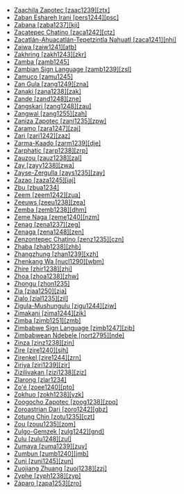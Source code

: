 - [Zaachila Zapotec [zaac1239][ztx]](tree/otom1299/east2557/popo1292/zapo1436/zapo1437/nucl1765/core1259/cent2146/zaac1239/md.ini)
- [Zaban Eshareh Irani [pers1244][psc]](tree/sign1238/deaf1237/pers1244/md.ini)
- [Zabana [zaba1237][kji]](tree/aust1307/mala1545/cent2237/east2712/ocea1241/west2818/meso1253/newi1242/stge1234/nort3225/west2523/zaba1237/md.ini)
- [Zacatepec Chatino [zaca1242][ctz]](tree/otom1299/east2557/popo1292/zapo1436/chat1268/core1263/coas1314/east2736/zaca1242/md.ini)
- [Zacatlán-Ahuacatlán-Tepetzintla Nahuatl [zaca1241][nhi]](tree/utoa1244/sout3136/cora1261/azte1234/east2720/tehu1243/tehu1244/zaca1241/md.ini)
- [Zaiwa [zaiw1241][atb]](tree/sino1245/burm1265/lolo1265/burm1266/nort2720/high1273/zaiw1241/md.ini)
- [Zakhring [zakh1243][zkr]](tree/sino1245/gema1234/zakh1243/md.ini)
- [Zamba [zamb1245]](tree/atla1278/volt1241/benu1247/bant1294/sout3152/narr1281/cent2260/grea1286/ngir1248/ngir1249/ngir1252/ngir1253/zamb1245/md.ini)
- [Zambian Sign Language [zamb1239][zsl]](tree/sign1238/deaf1237/zamb1239/md.ini)
- [Zamuco [zamu1245]](tree/zamu1243/zamu1244/zamu1245/md.ini)
- [Zan Gula [zang1249][zna]](tree/atla1278/volt1241/nort3149/buak1234/adam1257/goul1243/goul1244/zank1234/zang1249/md.ini)
- [Zanaki [zana1238][zak]](tree/atla1278/volt1241/benu1247/bant1294/sout3152/narr1281/east2731/nort3203/grea1289/east2750/nyan1318/sout3201/zana1238/md.ini)
- [Zande [zand1248][zne]](tree/atla1278/volt1241/nort3149/came1255/uban1244/zand1246/zand1247/zand1248/md.ini)
- [Zangskari [zang1248][zau]](tree/sino1245/bodi1256/bodi1257/oldm1245/lada1242/kenh1234/zang1248/md.ini)
- [Zangwal [zang1255][zah]](tree/afro1255/chad1250/west2785/west2790/west2800/sout3161/guru1272/tala1296/zang1255/md.ini)
- [Zaniza Zapotec [zani1235][zpw]](tree/otom1299/east2557/popo1292/zapo1436/zapo1437/nucl1765/papa1270/zani1235/md.ini)
- [Zaramo [zara1247][zaj]](tree/atla1278/volt1241/benu1247/bant1294/sout3152/narr1281/east2731/nort3203/nort3209/ruvu1235/east2756/cent2287/kutu1267/zara1247/md.ini)
- [Zari [zari1242][zaz]](tree/afro1255/chad1250/west2785/west2790/west2800/sout3162/sout3170/zaks1240/zari1242/md.ini)
- [Zarma-Kaado [zarm1239][dje]](tree/song1307/east2431/zarm1240/zarm1239/md.ini)
- [Zarphatic [zarp1238][zrp]](tree/book1242/zarp1238/md.ini)
- [Zauzou [zauz1238][zal]](tree/sino1245/burm1265/lolo1265/lolo1267/nuso1234/zauz1238/md.ini)
- [Zay [zayy1238][zwa]](tree/afro1255/semi1276/west2786/ethi1244/sout3078/tran1288/hara1270/zayy1238/md.ini)
- [Zayse-Zergulla [zays1235][zay]](tree/gong1255/omet1238/east2423/zays1235/md.ini)
- [Zazao [zaza1245][jaj]](tree/aust1307/mala1545/cent2237/east2712/ocea1241/west2818/meso1253/newi1242/stge1234/nort3225/sant1458/cent2063/zaza1247/zaza1245/md.ini)
- [Zbu [zbua1234]](tree/sino1245/burm1265/naqi1236/qian1263/rgya1241/core1262/jiar1240/zbua1234/md.ini)
- [Zeem [zeem1242][zua]](tree/afro1255/chad1250/west2785/west2790/west2800/sout3162/sout3170/zeem1242/md.ini)
- [Zeeuws [zeeu1238][zea]](tree/indo1319/germ1287/nort3152/west2793/macr1270/midd1347/mode1257/sout3292/zeeu1238/md.ini)
- [Zemba [zemb1238][dhm]](tree/atla1278/volt1241/benu1247/bant1294/sout3152/narr1281/cent2260/njil1234/sout3233/kune1234/cimb1239/here1252/zemb1238/md.ini)
- [Zeme Naga [zeme1240][nzm]](tree/sino1245/kuki1245/zeme1241/nucl1313/zeme1240/md.ini)
- [Zenag [zena1237][zeg]](tree/aust1307/mala1545/cent2237/east2712/ocea1241/west2818/nort3206/huon1245/sout2878/buan1245/mume1239/zena1237/md.ini)
- [Zenaga [zena1248][zen]](tree/afro1255/berb1260/west2724/zena1248/md.ini)
- [Zenzontepec Chatino [zenz1235][czn]](tree/otom1299/east2557/popo1292/zapo1436/chat1268/core1263/zenz1235/md.ini)
- [Zhaba [zhab1238][zhb]](tree/sino1245/burm1265/naqi1236/qian1263/zhab1238/md.ini)
- [Zhangzhung [zhan1239][xzh]](tree/sino1245/bodi1256/tibe1275/east2777/cent2311/unun9961/zhan1239/md.ini)
- [Zhenkang Wa [nucl1290][wbm]](tree/aust1305/khas1273/pala1352/east2331/waic1245/wala1271/waaa1245/nucl1290/md.ini)
- [Zhire [zhir1238][zhi]](tree/atla1278/volt1241/benu1247/benu1248/west2801/nort3184/hyam1246/zhir1238/md.ini)
- [Zhoa [zhoa1238][zhw]](tree/atla1278/volt1241/benu1247/bant1294/sout3152/wide1239/narr1282/ring1243/west2835/zhoa1238/md.ini)
- [Zhongu [zhon1235]](tree/sino1245/bodi1256/bodi1257/oldm1245/tibe1276/late1253/east2771/zhon1235/md.ini)
- [Zia [ziaa1250][zia]](tree/nucl1709/bina1276/bina1279/nort2909/ziaa1250/md.ini)
- [Zialo [zial1235][zil]](tree/mand1469/west2780/mand1431/sout2842/mend1263/mend1264/band1351/zial1235/md.ini)
- [Zigula-Mushungulu [zigu1244][ziw]](tree/atla1278/volt1241/benu1247/bant1294/sout3152/narr1281/east2731/nort3203/nort3209/ruvu1235/west2846/seut1234/zigu1243/zigu1244/md.ini)
- [Zimakani [zima1244][zik]](tree/anim1240/mari1437/boaz1244/zima1244/md.ini)
- [Zimba [zimb1251][zmb]](tree/atla1278/volt1241/benu1247/bant1294/sout3152/narr1281/east2731/enya1248/zimb1251/md.ini)
- [Zimbabwe Sign Language [zimb1247][zib]](tree/sign1238/deaf1237/zimb1247/md.ini)
- [Zimbabwean Ndebele [nort2795][nde]](tree/atla1278/volt1241/benu1247/bant1294/sout3152/narr1281/east2731/sout3180/ngun1275/ngun1276/ngun1267/nort2795/md.ini)
- [Zinza [zinz1238][zin]](tree/atla1278/volt1241/benu1247/bant1294/sout3152/narr1281/east2731/nort3203/grea1289/west2841/zinz1238/md.ini)
- [Zire [zire1240][sih]](tree/aust1307/mala1545/cent2237/east2712/ocea1241/sout3173/newc1243/main1286/sout3313/mids1246/zire1240/md.ini)
- [Zirenkel [zire1244][zrn]](tree/afro1255/chad1250/east2632/east2633/east2709/mubi1247/zire1244/md.ini)
- [Ziriya [ziri1239][zir]](tree/atla1278/volt1241/benu1247/kain1275/cent2242/basa1288/east2404/josa1234/nort3210/shen1251/ziri1239/md.ini)
- [Zizilivakan [zizi1238][ziz]](tree/afro1255/chad1250/bium1280/sout3145/bium1271/gude1247/gude1248/zizi1238/md.ini)
- [Zlarong [zlar1234]](tree/sino1245/burm1265/naqi1236/qian1263/uncl1511/cham1336/zlar1234/md.ini)
- [Zo'é [zoee1240][pto]](tree/tupi1275/mawe1252/awet1245/tupi1276/tupi1281/waya1271/zoee1241/zoee1240/md.ini)
- [Zokhuo [zokh1238][yzk]](tree/sino1245/burm1265/lolo1265/lolo1267/nili1235/sout3212/high1272/phow1235/hlep1235/khlu1235/zokh1238/md.ini)
- [Zoogocho Zapotec [zoog1238][zpq]](tree/otom1299/east2557/popo1292/zapo1436/zapo1437/nucl1765/core1259/nort2987/zoog1238/md.ini)
- [Zoroastrian Dari [zoro1242][gbz]](tree/indo1319/indo1320/iran1269/cent2317/cent2318/nort3177/cent2264/yazd1241/zoro1242/md.ini)
- [Zotung Chin [zotu1235][czt]](tree/sino1245/kuki1245/kuki1246/cent2330/mara1381/zotu1235/md.ini)
- [Zou [zouu1235][zom]](tree/sino1245/kuki1245/kuki1246/peri1260/nort3179/siza1239/zouu1235/md.ini)
- [Zulgo-Gemzek [zulg1242][gnd]](tree/afro1255/chad1250/bium1280/nort3156/marg1267/mofu1249/meri1245/zulg1242/md.ini)
- [Zulu [zulu1248][zul]](tree/atla1278/volt1241/benu1247/bant1294/sout3152/narr1281/east2731/sout3180/ngun1275/ngun1276/ngun1267/zulu1251/zulu1248/md.ini)
- [Zumaya [zuma1239][zuy]](tree/afro1255/chad1250/masa1323/nort3157/masa1324/zuma1239/md.ini)
- [Zumbun [zumb1240][jmb]](tree/afro1255/chad1250/west2785/west2790/west2712/zumb1240/md.ini)
- [Zuni [zuni1245][zun]](tree/zuni1245/md.ini)
- [Zuojiang Zhuang [zuoj1238][zzj]](tree/taik1256/kamt1241/daic1237/nort3326/nort3180/zuoj1238/md.ini)
- [Zyphe [zyph1238][zyp]](tree/sino1245/kuki1245/kuki1246/cent2330/mara1381/nucl1757/zyph1238/md.ini)
- [Záparo [zapa1253][zro]](tree/zapa1251/zapa1252/zapa1253/md.ini)
